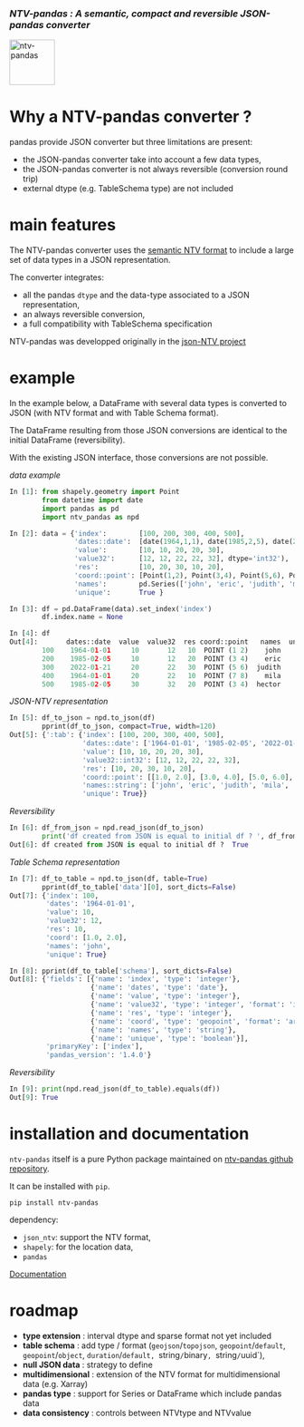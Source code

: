 ### *NTV-pandas : A semantic, compact and reversible JSON-pandas converter*    

<img src="https://loco-philippe.github.io/ES/ntv_pandas.png" alt="ntv-pandas" align="middle" style="height:80px;">

# Why a NTV-pandas converter ?
pandas provide JSON converter but three limitations are present:
- the JSON-pandas converter take into account a few data types,
- the JSON-pandas converter is not always reversible (conversion round trip)
- external dtype (e.g. TableSchema type) are not included

# main features
The NTV-pandas converter uses the [semantic NTV format](https://loco-philippe.github.io/ES/JSON%20semantic%20format%20(JSON-NTV).htm) 
to include a large set of data types in a JSON representation.    
    
The converter integrates:
- all the pandas `dtype` and the data-type associated to a JSON representation,
- an always reversible conversion,
- a full compatibility with TableSchema specification

NTV-pandas was developped originally in the [json-NTV project](https://github.com/loco-philippe/NTV)

# example

In the example below, a DataFrame with several data types is converted to JSON (with NTV format and with Table Schema format).

The DataFrame resulting from those JSON conversions are identical to the initial DataFrame (reversibility).

With the existing JSON interface, those conversions are not possible.

*data example*
```python
In [1]: from shapely.geometry import Point
        from datetime import date
        import pandas as pd
        import ntv_pandas as npd

In [2]: data = {'index':        [100, 200, 300, 400, 500],
                'dates::date':  [date(1964,1,1), date(1985,2,5), date(2022,1,21), date(1964,1,1), date(1985,2,5)],
                'value':        [10, 10, 20, 20, 30],
                'value32':      [12, 12, 22, 22, 32], dtype='int32'),
                'res':          [10, 20, 30, 10, 20],
                'coord::point': [Point(1,2), Point(3,4), Point(5,6), Point(7,8), Point(3,4)],
                'names':        pd.Series(['john', 'eric', 'judith', 'mila', 'hector'], dtype='string'),
                'unique':       True }

In [3]: df = pd.DataFrame(data).set_index('index')
        df.index.name = None

In [4]: df
Out[4]:       dates::date  value  value32  res coord::point   names  unique
        100    1964-01-01     10       12   10  POINT (1 2)    john    True
        200    1985-02-05     10       12   20  POINT (3 4)    eric    True
        300    2022-01-21     20       22   30  POINT (5 6)  judith    True
        400    1964-01-01     20       22   10  POINT (7 8)    mila    True
        500    1985-02-05     30       32   20  POINT (3 4)  hector    True
```

*JSON-NTV representation*

```python
In [5]: df_to_json = npd.to_json(df)
        pprint(df_to_json, compact=True, width=120)
Out[5]: {':tab': {'index': [100, 200, 300, 400, 500],
                  'dates::date': ['1964-01-01', '1985-02-05', '2022-01-21', '1964-01-01', '1985-02-05'],
                  'value': [10, 10, 20, 20, 30],
                  'value32::int32': [12, 12, 22, 22, 32],
                  'res': [10, 20, 30, 10, 20],
                  'coord::point': [[1.0, 2.0], [3.0, 4.0], [5.0, 6.0], [7.0, 8.0], [3.0, 4.0]],
                  'names::string': ['john', 'eric', 'judith', 'mila', 'hector'],
                  'unique': True}}
```

*Reversibility*

```python
In [6]: df_from_json = npd.read_json(df_to_json)
        print('df created from JSON is equal to initial df ? ', df_from_json.equals(df))
Out[6]: df created from JSON is equal to initial df ?  True
```

*Table Schema representation*

```python
In [7]: df_to_table = npd.to_json(df, table=True)
        pprint(df_to_table['data'][0], sort_dicts=False)
Out[7]: {'index': 100,
         'dates': '1964-01-01',
         'value': 10,
         'value32': 12,
         'res': 10,
         'coord': [1.0, 2.0],
         'names': 'john',
         'unique': True}

In [8]: pprint(df_to_table['schema'], sort_dicts=False)
Out[8]: {'fields': [{'name': 'index', 'type': 'integer'},
                    {'name': 'dates', 'type': 'date'},
                    {'name': 'value', 'type': 'integer'},
                    {'name': 'value32', 'type': 'integer', 'format': 'int32'},
                    {'name': 'res', 'type': 'integer'},
                    {'name': 'coord', 'type': 'geopoint', 'format': 'array'},
                    {'name': 'names', 'type': 'string'},
                    {'name': 'unique', 'type': 'boolean'}],
         'primaryKey': ['index'],
         'pandas_version': '1.4.0'}
```

*Reversibility*

```python
In [9]: print(npd.read_json(df_to_table).equals(df))
Out[9]: True
```
# installation and documentation

`ntv-pandas` itself is a pure Python package maintained on [ntv-pandas github repository](https://github.com/loco-philippe/ntv-pandas).     
     
It can be installed with `pip`. 

    pip install ntv-pandas

dependency:
- `json_ntv`: support the NTV format,
- `shapely`: for the location data,
- `pandas` 

[Documentation](https://github.com/loco-philippe/ntv-pandas/tree/main/docs/README.md)

# roadmap

- **type extension** : interval dtype and sparse format not yet included
- **table schema** : add type / format (`geojson`/`topojson`, `geopoint`/`default`, `geopoint`/`object`, `duration`/`default, `string`/`binary`, `string`/`uuid`), 
- **null JSON data** : strategy to define
- **multidimensional** : extension of the NTV format for multidimensional data (e.g. Xarray)   
- **pandas type** : support for Series or DataFrame which include pandas data
- **data consistency** : controls between NTVtype and NTVvalue
